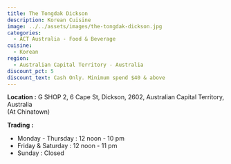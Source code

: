 ```yaml
---
title: The Tongdak Dickson
description: Korean Cuisine
image: ../../assets/images/the-tongdak-dickson.jpg
categories:
  - ACT Australia - Food & Beverage
cuisine:
  - Korean
region:
  - Australian Capital Territory - Australia
discount_pct: 5
discount_text: Cash Only. Minimum spend $40 & above
---
```

**Location :** G SHOP 2, 6 Cape St, Dickson, 2602, Australian Capital Territory, Australia\
(At Chinatown)

**Trading :** 

* Monday - Thursday : 12 noon - 10 pm
* Friday & Saturday : 12 noon - 11 pm
* Sunday : Closed
